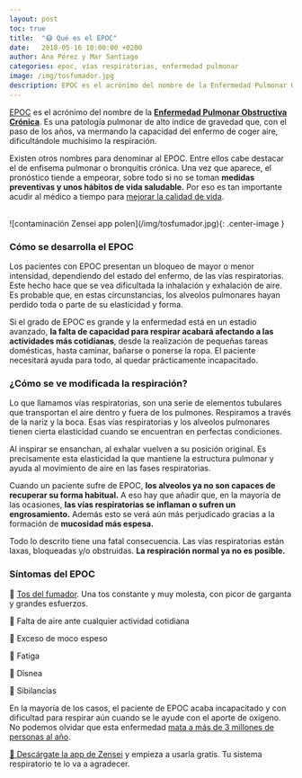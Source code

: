 ```yaml
---
layout: post
toc: true
title:  "😷 Qué es el EPOC"
date:   2018-05-16 10:00:00 +0200
author: Ana Pérez y Mar Santiago
categories: epoc, vías respiratorias, enfermedad pulmonar
image: /img/tosfumador.jpg
description: EPOC es el acrónimo del nombre de la Enfermedad Pulmonar Obstructiva Crónica. Es una patología pulmonar de alto índice de gravedad que, con el paso de los años, va mermando la capacidad del enfermo de coger aire,...
---
```


[EPOC](https://es.wikipedia.org/wiki/Enfermedad_pulmonar_obstructiva_cr%C3%B3nica) es el acrónimo del nombre de la **[Enfermedad Pulmonar Obstructiva Crónica](https://medlineplus.gov/spanish/ency/article/000091.htm)**. Es una patología pulmonar de alto índice de gravedad que, con el paso de los años, va mermando la capacidad del enfermo de coger aire, dificultándole muchísimo la respiración.

Existen otros nombres para denominar al EPOC. Entre ellos cabe destacar el de enfisema pulmonar o bronquitis crónica. Una vez que aparece, el pronóstico tiende a empeorar, sobre todo si no se toman **medidas preventivas y unos hábitos de vida saludable.** Por eso es tan importante acudir al médico a tiempo para [mejorar la calidad de vida](http://innovacionensalud.expobeta.com/tecnologia-de-la-salud/mejorar-la-vida-con-epoc-es-posible).

<br>
![contaminación Zensei app polen](/img/tosfumador.jpg){: .center-image }
<br>

### Cómo se desarrolla el EPOC

Los pacientes con EPOC presentan un bloqueo de mayor o menor intensidad, dependiendo del estado del enfermo, de las vías respiratorias. Este hecho hace que se vea dificultada la inhalación y exhalación de aire. Es probable que, en estas circunstancias, los alveolos pulmonares hayan perdido toda o parte de su elasticidad y forma. 

Si el grado de EPOC es grande y la enfermedad está en un estadio avanzado, **la falta de capacidad para respirar acabará afectando a las actividades más cotidianas**, desde la realización de pequeñas tareas domésticas, hasta caminar, bañarse o ponerse la ropa. El paciente necesitará ayuda para todo, al quedar prácticamente incapacitado.
 
### ¿Cómo se ve modificada la respiración?

Lo que llamamos vías respiratorias, son una serie de elementos tubulares que transportan el aire dentro y fuera de los pulmones. Respiramos a través de la nariz y la boca. Esas vías respiratorias y los alveolos pulmonares tienen cierta elasticidad cuando se encuentran en perfectas condiciones.

Al inspirar se ensanchan, al exhalar vuelven a su posición original. Es precisamente esta elasticidad la que mantiene la estructura pulmonar y ayuda al movimiento de aire en las fases respiratorias.

Cuando un paciente sufre de EPOC, **los alveolos ya no son capaces de recuperar su forma habitual.** A eso hay que añadir que, en la mayoría de las ocasiones, **las vías respiratorias se inflaman o sufren un engrosamiento.** Además esto se verá aún más perjudicado gracias a la formación de **mucosidad más espesa.**

Todo lo descrito tiene una fatal consecuencia. Las vías respiratorias están laxas, bloqueadas y/o obstruidas. **La respiración normal ya no es posible.**

### Síntomas del EPOC

🤧 [Tos del fumador](http://www.diarioinformacion.com/vida-y-estilo/salud/2017/10/27/peligro-tos-fumador/1951237.html). Una tos constante y muy molesta, con picor de garganta y grandes esfuerzos.

🤧 Falta de aire ante cualquier actividad cotidiana

🤧 Exceso de moco espeso

🤧 Fatiga

🤧 Disnea

🤧 Sibilancias

En la mayoría de los casos, el paciente de EPOC acaba incapacitado y con dificultad para respirar aún cuando se le ayude con el aporte de oxígeno. No podemos olvidar que esta enfermedad [mata a más de 3 millones de personas al año](http://www.bbc.com/mundo/noticias-41997332).

[📱 Descárgate la app de Zensei](https://zenseiapp.com) y empieza a usarla gratis. Tu sistema respiratorio te lo va a agradecer.

